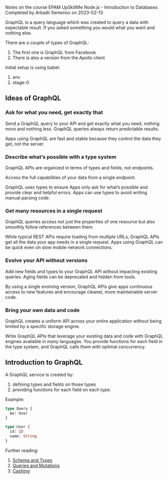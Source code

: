 Notes on the course EPAM UpSkillMe Node.js - Introduction to Databases
Completed by Arkadii Semenov on 2023-02-13

GraphQL is a query language which was created to query a data with expectable result. If you asked something you would what you want and nothing else.

There are a couple of types of GraphQL:

1. The first one is GraphQL from Facebook
2. There is also a version from the Apollo client

Initial setup is using babel:

1. env
2. stage-0

## Ideas of GraphQL

### Ask for what you need, get exactly that

Send a GraphQL query to your API and get exactly what you need, nothing more and nothing less. GraphQL queries always return predictable results.

Apps using GraphQL are fast and stable because they control the data they get, not the server.

### Describe what’s possible with a type system

GraphQL APIs are organized in terms of types and fields, not endpoints.

Access the full capabilities of your data from a single endpoint.

GraphQL uses types to ensure Apps only ask for what’s possible and provide clear and helpful errors. Apps can use types to avoid writing manual parsing code.

### Get many resources in a single request

GraphQL queries access not just the properties of one resource but also smoothly follow references between them.

While typical REST APIs require loading from multiple URLs, GraphQL APIs get all the data your app needs in a single request. Apps using GraphQL can be quick even on slow mobile network connections.

### Evolve your API without versions

Add new fields and types to your GraphQL API without impacting existing queries. Aging fields can be deprecated and hidden from tools.

By using a single evolving version, GraphQL APIs give apps continuous access to new features and encourage cleaner, more maintainable server code.

### Bring your own data and code

GraphQL creates a uniform API across your entire application without being limited by a specific storage engine.

Write GraphQL APIs that leverage your existing data and code with GraphQL engines available in many languages. You provide functions for each field in the type system, and GraphQL calls them with optimal concurrency.

## Introduction to GraphQL

A GraphQL service is created by:

1. defining types and fields on those types
2. providing functions for each field on each type.

Example:

```graphql
type Query {
  me: User
}

type User {
  id: ID
  name: String
}
```

Further reading:

1. [Schema and Types](https://graphql.org/learn/schema/)
2. [Queries and Mutations](https://graphql.org/learn/queries/#fields)
3. [Cashing](https://graphql.org/learn/caching/)
